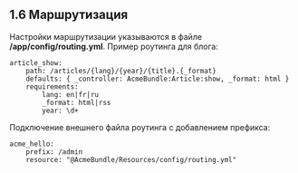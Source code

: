 ## 1.6 Маршрутизация

Настройки маршрутизации указываются в файле **/app/config/routing.yml**. Пример роутинга для блога:
```
article_show:
    path: /articles/{lang}/{year}/{title}.{_format}
    defaults: { _controller: AcmeBundle:Article:show, _format: html }
    requirements:
        lang: en|fr|ru
        _format: html|rss
        year: \d+
```

Подключение внешнего файла роутинга с добавлением префикса:

```
acme_hello:
    prefix: /admin
    resource: "@AcmeBundle/Resources/config/routing.yml"
```